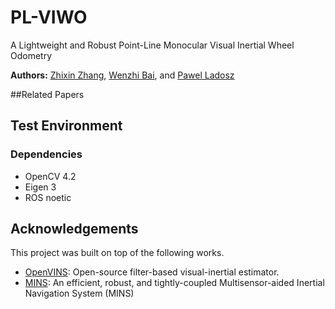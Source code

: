 # PL-VIWO
A Lightweight and Robust Point-Line Monocular Visual Inertial Wheel Odometry

**Authors:** [Zhixin Zhang](), [Wenzhi Bai](), and [Pawel Ladosz]()

##Related Papers


## Test Environment
### Dependencies
* OpenCV 4.2
* Eigen 3
* ROS noetic

## Acknowledgements
This project was built on top of the following works.
* [OpenVINS](https://github.com/rpng/open_vins): Open-source filter-based visual-inertial estimator.
* [MINS](https://github.com/rpng/MINS/tree/master): An efficient, robust, and tightly-coupled Multisensor-aided Inertial Navigation System (MINS)
